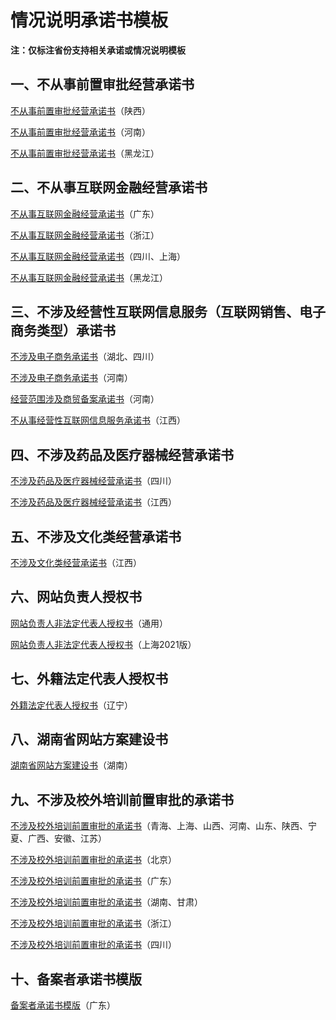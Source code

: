 # 情况说明承诺书模板



**注：仅标注省份支持相关承诺或情况说明模板**



## 一、不从事前置审批经营承诺书

[不从事前置审批经营承诺书](https://static.ucloud.cn/8a4400eb14bc4fe3c2c4976586d3cc0d.docx)（陕西）

[不从事前置审批经营承诺书](https://static.ucloud.cn/b9d92e83a03004ef9a7885fddee80b19.doc)（河南）

[不从事前置审批经营承诺书](https://static.ucloud.cn/ed3d8a3c2992bed0515fc526b61f6b00.docx)（黑龙江）



## 二、不从事互联网金融经营承诺书

[不从事互联网金融经营承诺书](https://static.ucloud.cn/cf4fadda12a73644ec7384d13e43dc9c.docx)（广东）

[不从事互联网金融经营承诺书](https://static.ucloud.cn/8d680dcd0af0d9980a3afb8748e8d5f7.docx)（浙江）

[不从事互联网金融经营承诺书](https://static.ucloud.cn/d738295c04a6afd35ce101c241940cfc.doc)（四川、上海）

[不从事互联网金融经营承诺书](https://static.ucloud.cn/0321b6b22e4ebfb5bfe274534bb767b2.docx)（黑龙江）





## 三、不涉及经营性互联网信息服务（互联网销售、电子商务类型）承诺书

[不涉及电子商务承诺书](https://static.ucloud.cn/c36f60cbbafc5c5cb7f594ffc87e468f.doc)（湖北、四川）

[不涉及电子商务承诺书](https://static.ucloud.cn/6ab47286d98de344ac83514ac9cbf03b.docx)（河南）

[经营范围涉及商贸备案承诺书](https://static.ucloud.cn/1bd0067298a5d7a77723bf883f995709.doc)（河南）

[不从事经营性互联网信息服务承诺书](https://static.ucloud.cn/6b968b995e4803c51a47f6f4a0adf997.doc)（江西）



## 四、不涉及药品及医疗器械经营承诺书

[不涉及药品及医疗器械经营承诺书](https://static.ucloud.cn/b1f7b3edf4caab72e29e6a1a39147770.doc)（四川）

[不涉及药品及医疗器械经营承诺书](https://static.ucloud.cn/8e90c44690138fffb38b8f7de1b524a4.docx)（江西）



## 五、不涉及文化类经营承诺书

[不涉及文化类经营承诺书](https://static.ucloud.cn/245d69c72f84fff20a0d52664735f966.docx)（江西）



## 六、网站负责人授权书

[网站负责人非法定代表人授权书](https://static.ucloud.cn/86e054747cb343e3f143bdb7a180796e.doc)（通用）

[网站负责人非法定代表人授权书](https://static.ucloud.cn/756ffdf8d1ad702083d879026ae1db96.docx)（上海2021版）



## 七、外籍法定代表人授权书

[外籍法定代表人授权书](https://static.ucloud.cn/211294cf220e6977e71dea758ee9c21c.doc)（辽宁）



## 八、湖南省网站方案建设书

[湖南省网站方案建设书](https://static.ucloud.cn/5de51bc477622a9ae3ea183322492f45.doc)（湖南）



## 九、不涉及校外培训前置审批的承诺书

[不涉及校外培训前置审批的承诺书](https://static.ucloud.cn/9f4c79f1ffaf14705ddf0f1912972992.docx)（青海、上海、山西、河南、山东、陕西、宁夏、广西、安徽、江苏）

[不涉及校外培训前置审批的承诺书](https://static.ucloud.cn/d633e5ec01da651c5efec30fae11f150.docx)（北京）

[不涉及校外培训前置审批的承诺书](https://static.ucloud.cn/b2a28af6e83bd3558ddfbe194f9b6031.docx)（广东）

[不涉及校外培训前置审批的承诺书](https://static.ucloud.cn/bf2e809d43bc21eacc7fdb8a597a91ff.docx)（湖南、甘肃）

[不涉及校外培训前置审批的承诺书](https://static.ucloud.cn/9fe619005bd7a86a18f865271e809c16.docx)（浙江）

[不涉及校外培训前置审批的承诺书](https://static.ucloud.cn/ded76b914cc544a608cc5f1ecbfcea70.docx)（四川）



## 十、备案者承诺书模版

[备案者承诺书模版](https://static.ucloud.cn/04f968821a7720a380c33fcaf63ff336.docx)（广东）




